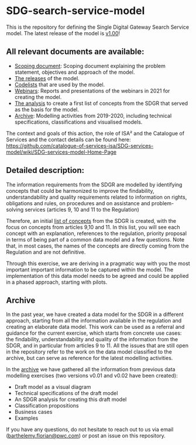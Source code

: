 # SDG-search-service-model
This is the repository for defining the Single Digital Gateway Search Service model. The latest release of the model is [v1.00](https://catalogue-of-services-isa.github.io/SDG-search-service-model/releases/v1.00/)! 
  
## All relevant documents are available:
 * [Scoping document](https://github.com/catalogue-of-services-isa/SDG-search-service-model/blob/master/Scoping%20SDG%20Services%20model.pdf): Scoping document explaining the problem statement, objectives and approach of the model.
 * [The releases](https://github.com/catalogue-of-services-isa/SDG-search-service-model/tree/master/releases) of the model.
 * [Codelists](https://github.com/catalogue-of-services-isa/SDG-search-service-model/tree/master/codelists) that are used by the model.
 * [Webinars](https://github.com/catalogue-of-services-isa/SDG-search-service-model/tree/master/webinars): Reports and presentations of the webinars in 2021 for creating the model. 
 * [The analysis](https://github.com/catalogue-of-services-isa/SDG-services-model/tree/master/SDG%20concepts) to create a first list of concepts from the SDGR that served as the basis for the model. 
 * [Archive](https://github.com/catalogue-of-services-isa/SDG-services-model/tree/master/archive): Modelling activities from 2019-2020, including technical specifications, classifications and visualised models.

     
The context and goals of this action, the role of ISA² and the Catalogue of Services and the contact details can be found here:   https://github.com/catalogue-of-services-isa/SDG-services-model/wiki/SDG-services-model-Home-Page

## Detailed description:
The information requirements from the SDGR are modelled by identifying concepts that could be harmonized to improve the findability, understandability and quality requirements related to information on rights, obligations and rules, on procedures and on assistance and problem-solving services (articles 9, 10 and 11 to the Regulation)

Therefore, an initial [list of concepts](https://github.com/catalogue-of-services-isa/SDG-services-model/tree/master/SDG%20concepts) from the SDGR is created, with the focus on concepts from articles 9,10 and 11. In this list, you will see each concept with an explanation, references to the regulation, priority proposal in terms of being part of a common data model and a few questions. Note that, in most cases, the names of the concepts are directly coming from the Regulation and are not definitive.

Through this exercise, we are deriving in a pragmatic way with you the most important important information to be captured within the model. The implementation of this data model needs to be agreed and could be applied in a phased approach, starting with pilots.

## Archive
In the past year, we have created a data model for the SDGR in a different approach, starting from all the information available in the regulation and creating an elaborate data model. This work can be used as a referral and guidance for the current exercise, which starts from concrete use cases: the findability, understandability and quality of the information from the SDGR, and in particular from articles 9 to 11.  All the issues that are still open in the repository refer to the work on the data model classified to the archive, but can serve as reference for the latest modelling activities. 

In the [archive](https://github.com/catalogue-of-services-isa/SDG-services-model/tree/master/archive) we have gathered all the information from previous data modelling exercises (two versions v0.01 and v0.02 have been created):
* Draft model as a visual diagram
* Technical specifications of the draft model
* An SDGR analysis for creating this draft model
* Classification propositions
* Business cases
* Examples

If you have any questions, do not hesitate to reach out to us via email (barthelemy.florian@pwc.com) or post an issue on this repository.
